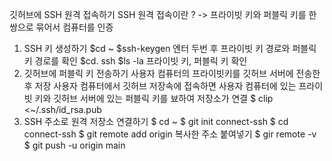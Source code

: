 깃허브에 SSH 원격 접속하기
SSH 원격 접속이란 ? -> 프라이빗 키와 퍼블릭 키를 한 쌍으로 묶어서 컴퓨터를 인증
1. SSH 키 생성하기
$cd ~
$ssh-keygen
엔터 두번 후 프라이빗 키 경로와 퍼블릭 키 경로를 확인
$cd. ssh
$ls -la
프라이빗 키, 퍼블릭 키 확인
2. 깃허브에 퍼블릭 키 전송하기
사용자 컴퓨터의 프라이빗키를 깃허브 서버에 전송한 후 저장 사용자 컴퓨터에서 깃허브 저장속에 접속하면 사용자 컴퓨터에 있는 프라이빗 키와 깃허브 서버에 있는 퍼블릭 키를 뵤하여 저장소가 연결
$ clip <~/.ssh/id_rsa.pub
3. SSH 주소로 원격 저장소 연결하기
$ cd ~
$ git init connect-ssh
$ cd connect-ssh
$ git remote add origin 복사한 주소 붙여넣기
$ gir remote -v
$ git push -u origin main

